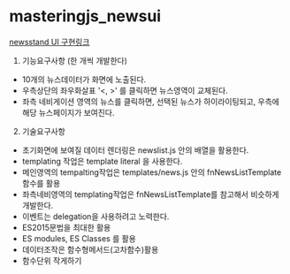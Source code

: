 # masteringjs_newsui

[newsstand UI 구현링크](http://hyeyoonjung.com/masteringjs_newsui/main.html)

1. 기능요구사항 (한 개씩 개발한다)
  - 10개의 뉴스데이터가 화면에 노출된다.
  - 우측상단의 좌우화살표 '<, >' 를 클릭하면 뉴스영역이 교체된다.
  - 좌측 네비게이션 영역의 뉴스를 클릭하면, 선택된 뉴스가 하이라이팅되고, 우측에 해당 뉴스페이지가 보여진다.
2. 기술요구사항
  - 초기화면에 보여질 데이터 렌더링은 newslist.js 안의 배열을 활용한다.
  - templating 작업은 template literal 을 사용한다.
  - 메인영역의 tempalting작업은 templates/news.js 안의 fnNewsListTemplate 함수를 활용
  - 좌측네비영역의 templating작업은 fnNewsListTemplate를 참고해서 비슷하게 개발한다.
  - 이벤트는 delegation을 사용하려고 노력한다.
  - ES2015문법을 최대한 활용
  - ES modules, ES Classes 를 활용
  - 데이터조작은 함수형메서드(고차함수)활용
  - 함수단위 작게하기

